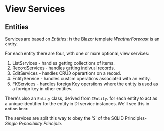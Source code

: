 # View Services

## Entities

Services are based on *Entities*:  in the Blazor template *WeatherForecast* is an entity.

For each entity there are four, with one or more optional, view services:

1. ListServices - handles getting collections of items.
2. RecordServices - handles getting indivual records.
3. EditServices - handles CRUD operartions on a record.
4. EntityService - handles custom operations associated with an entity.
5. FKServices - handles foreign Key operstions where the entity is used as a foreign key in other entities.

There's also an `Entity` class, derived from `IEntity`. for each entity to act as a unique identifier for the entity in DI service instances.  We'll see this in action later.

The services are split this way to obey the 'S' of the SOLID Principles- *Single Reposibility Principle*.

